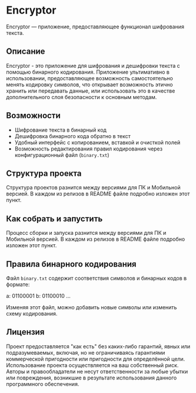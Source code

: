 # Encryptor

Encryptor — приложение, предоставляющее функционал шифрования текста.

## Описание

Encryptor - это приложение для шифрования и дешифровки текста с помощью бинарного кодирования.
Приложение ультимативно в использовании, предоставляющее возможность самостоятельно менять кодировку символов, что открывает возможность этично хранить или передавать данные, или использовать это в качестве дополнительного слоя безопасности к основным методам.

## Возможности

- Шифрование текста в бинарный код  
- Дешифровка бинарного кода обратно в текст  
- Удобный интерфейс с копированием, вставкой и очисткой полей  
- Возможность редактирования правил кодирования через конфигурационный файл (`binary.txt`)

## Структура проекта

Структура проектов разнится между версиями для ПК и Мобильной версией.
В каждом из релизов в README файле подробно изложен этот пункт.

## Как собрать и запустить

Процесс сборки и запуска разнится между версиями для ПК и Мобильной версией.
В каждом из релизов в README файле подробно изложен этот пункт.

## Правила бинарного кодирования

Файл `binary.txt` содержит соответствия символов и бинарных кодов в формате:

a: 01100001
b: 01100010
...

Изменяя этот файл, можно добавить новые символы или изменить схему кодирования.

## Лицензия

Проект предоставляется "как есть" без каких-либо гарантий, явных или подразумеваемых, включая, но не ограничиваясь гарантиями коммерческой пригодности или пригодности для определённой цели.
Использование проекта осуществляется на ваш собственный риск. Авторы и правообладатели не несут ответственности за любые убытки или повреждения, возникшие в результате использования данного программного обеспечения.
